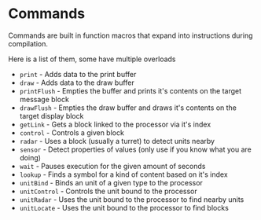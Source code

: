 # Commands

Commands are built in function macros that expand into instructions during compilation.

Here is a list of them, some have multiple overloads

- `print` - Adds data to the print buffer
- `draw` - Adds data to the draw buffer
- `printFlush` - Empties the buffer and prints it's contents on the target message block
- `drawFlush` - Empties the draw buffer and draws it's contents on the target display block
- `getLink` - Gets a block linked to the processor via it's index
- `control` - Controls a given block
- `radar` - Uses a block (usually a turret) to detect units nearby
- `sensor` - Detect properties of values (only use if you know what you are doing)
- `wait` - Pauses execution for the given amount of seconds
- `lookup` - Finds a symbol for a kind of content based on it's index
- `unitBind` - Binds an unit of a given type to the processor
- `unitControl` - Controls the unit bound to the processor
- `unitRadar` - Uses the unit bound to the processor to find nearby units
- `unitLocate` - Uses the unit bound to the processor to find blocks

